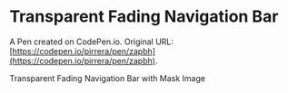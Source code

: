 # Transparent Fading Navigation Bar

A Pen created on CodePen.io. Original URL: [https://codepen.io/pirrera/pen/zapbh](https://codepen.io/pirrera/pen/zapbh).

Transparent Fading Navigation Bar with Mask Image
